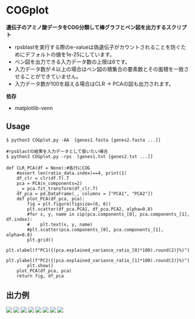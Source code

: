 # COGplot
**遺伝子のアミノ酸データをCOG分類して棒グラフとベン図を出力するスクリプト**
- rpsblastを実行する際のe-valueは偽遺伝子がカウントされることを防ぐためにデフォルトの値を1e-25にしています。
- ベン図を出力できる入力データ数の上限は6です。
- 入力データ数が４以上の場合はベン図の積集合の要素数とその面積を一致させることができていません。
- 入力データ数が100を超える場合はCLR -> PCAの図も出力されます。


**依存**
- matplotlib-venn

## Usage
```
$ python3 COGplot.py -AA  [genes1.fasta [genes2.fasta ...]]

#rpsblastの結果を入力データとして扱いたい場合
$ python3 COGplot.py -rps  [genes1.txt [genes2.txt ...]]
```

```
def CLR_PCA(df = None):#各行にCOG
    #assert len(ratio_data.index)==4, print(1)
    df_clr = clr(df.T).T
    pca = PCA(n_components=2)
    _ = pca.fit_transform(df_clr.T)
    df_pca = pd.DataFrame(_, columns = ["PCA1", "PCA2"])
    def plot_PCA(df_pca, pca):
        fig = plt.figure(figsize=(6, 6))
        plt.scatter(df_pca.PCA1, df_pca.PCA2, alpha=0.8)
        #for x, y, name in zip(pca.components_[0], pca.components_[1], df.index):
        #    plt.text(x, y, name)
        #plt.scatter(pca.components_[0], pca.components_[1], alpha=0.8)
        plt.grid()
        plt.xlabel(f"PC1({(pca.explained_variance_ratio_[0]*100).round(2)}%)")
        plt.ylabel(f"PC2({(pca.explained_variance_ratio_[1]*100).round(2)}%)")
        plt.show()
    plot_PCA(df_pca, pca)
    return fig, df_pca
```

## 出力例
![](./images/COG_count.png)
![](./images/COG_ratio.png)
![](./images/venn3Diagram.png)
![](./images/COGvenn3Diagrams.png)
![](./images/1.png)
![](./images/2.png)
![](./images/3.png)
![](./images/4.png)
